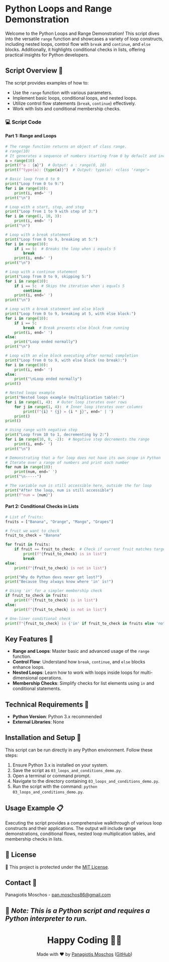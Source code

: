 # Python Loops and Range Demonstration

Welcome to the Python Loops and Range Demonstration! This script dives into the versatile `range` function and showcases a variety of loop constructs, including nested loops, control flow with `break` and `continue`, and `else` blocks. Additionally, it highlights conditional checks in lists, offering practical insights for Python developers.

## Script Overview 📘

The script provides examples of how to:
- Use the `range` function with various parameters.
- Implement basic loops, conditional loops, and nested loops.
- Utilize control flow statements (`break`, `continue`) effectively.
- Work with lists and conditional membership checks.

### 💻 Script Code

#### Part 1: Range and Loops

```python
# The range function returns an object of class range.
# range(10)
# It generates a sequence of numbers starting from 0 by default and increments by 1
a = range(10)
print(f"a : {a}")  # Output: a : range(0, 10)
print(f"type(a): {type(a)}")  # Output: type(a): <class 'range'>

# Basic loop from 0 to 9
print("Loop from 0 to 9:")
for i in range(10):
    print(i, end=' ')
print("\n")

# Loop with a start, stop, and step
print("Loop from 1 to 9 with step of 3:")
for i in range(1, 10, 3):
    print(i, end=' ')
print("\n")

# Loop with a break statement
print("Loop from 0 to 9, breaking at 5:")
for i in range(10):
    if i == 5:  # Breaks the loop when i equals 5
        break
    print(i, end=' ')
print("\n")

# Loop with a continue statement
print("Loop from 0 to 9, skipping 5:")
for i in range(10):
    if i == 5:  # Skips the iteration when i equals 5
        continue
    print(i, end=' ')
print("\n")

# Loop with a break statement and else block
print("Loop from 0 to 9, breaking at 5, with else block:")
for i in range(10):
    if i == 5:
        break  # Break prevents else block from running
    print(i, end=' ')
else:
    print("Loop ended normally")
print("\n")

# Loop with an else block executing after normal completion
print("Loop from 0 to 9, with else block (no break):")
for i in range(10):
    print(i, end=' ')
else:
    print("\nLoop ended normally")
print()

# Nested loops example
print("Nested loops example (multiplication table):")
for i in range(1, 4):  # Outer loop iterates over rows
    for j in range(1, 4):  # Inner loop iterates over columns
        print(f"{i} * {j} = {i * j}", end=' | ')
    print()
print()

# Using range with negative step
print("Loop from 10 to 1, decrementing by 2:")
for i in range(10, 0, -2):  # Negative step decrements the range
    print(i, end=' ')
print("\n")

# Demonstrating that a for loop does not have its own scope in Python
# Iterate over a range of numbers and print each number
for num in range(10):
    print(num, end=' ')
print("\n-----")

# The variable num is still accessible here, outside the for loop
print("After the loop, num is still accessible")
print(f"num = {num}")
```

#### Part 2: Conditional Checks in Lists

```python
# List of fruits:
fruits = ["Banana", "Orange", "Mango", "Grapes"]

# fruit we want to check
fruit_to_check = "Banana"

for fruit in fruits:
    if fruit == fruit_to_check:  # Check if current fruit matches target
        print(f"{fruit_to_check} is in list")
        break
else:
    print(f"{fruit_to_check} is not in list")

print("Why do Python devs never get lost?")
print("Because they always know where 'in' is!")

# Using 'in' for a simpler membership check
if fruit_to_check in fruits:
    print(f"{fruit_to_check} is in list")
else:
    print(f"{fruit_to_check} is not in list")

# One-liner conditional check
print(f"{fruit_to_check} is {'in' if fruit_to_check in fruits else 'not in'} the list!")
```

## Key Features 🌟

- **Range and Loops**: Master basic and advanced usage of the `range` function.
- **Control Flow**: Understand how `break`, `continue`, and `else` blocks enhance loops.
- **Nested Loops**: Learn how to work with loops inside loops for multi-dimensional operations.
- **Membership Checks**: Simplify checks for list elements using `in` and conditional statements.

## Technical Requirements 🔧

- **Python Version**: Python 3.x recommended
- **External Libraries**: None

## Installation and Setup 🚀

This script can be run directly in any Python environment. Follow these steps:

1. Ensure Python 3.x is installed on your system.
2. Save the script as `03_loops_and_conditions_demo.py`.
3. Open a terminal or command prompt.
4. Navigate to the directory containing `03_loops_and_conditions_demo.py`.
5. Run the script with the command: `python 03_loops_and_conditions_demo.py`.

## Usage Example 📋

Executing the script provides a comprehensive walkthrough of various loop constructs and their applications. The output will include range demonstrations, conditional flows, nested loop multiplication tables, and membership checks in lists.

## 📄 License
🔐 This project is protected under the [MIT License](https://mit-license.org/).

## Contact 📧
Panagiotis Moschos - pan.moschos86@gmail.com

🔗 *Note: This is a Python script and requires a Python interpreter to run.*
---
<h1 align="center">Happy Coding 👨‍💻</h1>

<p align="center">
  Made with ❤️ by <a href="https://www.linkedin.com/in/panagiotis-moschos">Panagiotis Moschos</a> (<a href="https://github.com/pmoschos">GitHub</a>)
</p>

